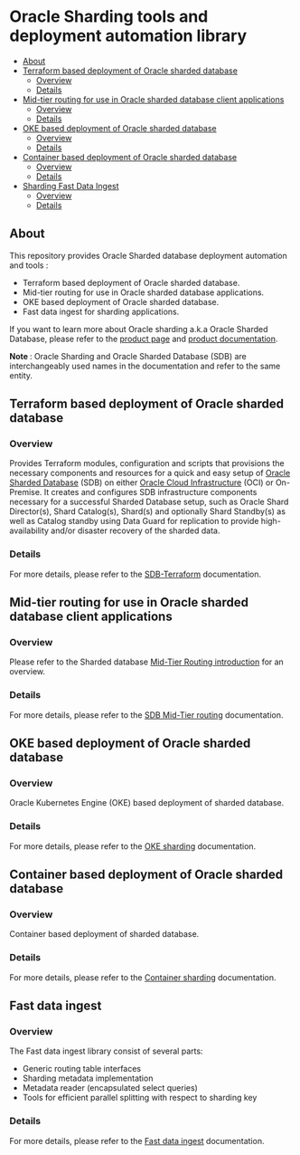 # Oracle Sharding tools and deployment automation library

[SDB-terraform-onprem]: https://github.com/oracle/db-sharding/tree/master/deployment-with-terraform/sdb-terraform-onprem
[SDB-terraform-oci]: https://github.com/oracle/db-sharding/tree/master/deployment-with-terraform/sdb-terraform-oci
[SDB-terraform]: https://github.com/oracle/db-sharding/tree/master/deployment-with-terraform/
[SDB-Mid-Tier-Routing]: https://github.com/oracle/db-sharding/tree/master/Mid-Tier-Routing
[SDB-Fast-Data-Ingest]: https://github.com/oracle/db-sharding/tree/master/sharding-fast-data-ingest
[OKE-sharding]: https://github.com/oracle/db-sharding/tree/master/oke-based-sharding-deployment
[MTR-Intro]: https://github.com/oracle/db-sharding/wiki/Sharded-Database-Mid-Tier-Routing#introduction
[SDB-prod-page]: https://www.oracle.com/database/technologies/high-availability/sharding.html
[SDB-prod-doc]: https://docs.oracle.com/en/database/oracle/oracle-database/19/shard/
[OCI]: https://www.oracle.com/cloud/
[SDB]: https://www.oracle.com/database/technologies/high-availability/sharding.html

- [About](#about)
- [Terraform based deployment of Oracle sharded database](#terraform-based-deployment-of-oracle-sharded-database)
  * [Overview](#overview)
  * [Details](#details)
- [Mid-tier routing for use in Oracle sharded database client applications](#mid-tier-routing-for-use-in-oracle-sharded-database-client-applications)
  * [Overview](#overview-1)
  * [Details](#details-1)
- [OKE based deployment of Oracle sharded database](#oke-based-deployment-of-oracle-sharded-database)
  * [Overview](#overview-2)
  * [Details](#details-2)
- [Container based deployment of Oracle sharded database](#container-based-deployment-of-oracle-sharded-database)
  * [Overview](#overview-3)
  * [Details](#details-3)
- [Sharding Fast Data Ingest](#routing-implementations-for-use-in-oracle-sharding-client-applications)
  * [Overview](#overview-4)
  * [Details](#details-4)

## About

This repository provides Oracle Sharded database deployment automation and tools :

* Terraform based deployment of Oracle sharded database.
* Mid-tier routing for use in Oracle sharded database applications.
* OKE based deployment of Oracle sharded database.
* Fast data ingest for sharding applications.

If you want to learn more about Oracle sharding a.k.a Oracle Sharded Database, please refer to the [product page][SDB-prod-page] and [product documentation][SDB-prod-doc].

<strong> Note </strong> : Oracle Sharding and Oracle Sharded Database (SDB) are interchangeably used names in the documentation and refer to the same entity. 

 
## Terraform based deployment of Oracle sharded database

### Overview 

Provides Terraform modules, configuration and scripts that provisions the necessary components and resources for a quick and easy setup of [Oracle Sharded Database][SDB] (SDB) on either [Oracle Cloud Infrastructure][OCI] (OCI) or On-Premise. It creates and configures SDB infrastructure components necessary for a successful Sharded Database setup, such as Oracle Shard Director(s), Shard Catalog(s), Shard(s) and optionally Shard Standby(s) as well as Catalog standby using Data Guard for replication to provide high-availability and/or disaster recovery of the sharded data.

### Details

For more details, please refer to the [SDB-Terraform][SDB-terraform] documentation.

## Mid-tier routing for use in Oracle sharded database client applications

### Overview

Please refer to the Sharded database [Mid-Tier Routing introduction][MTR-Intro] for an overview.

### Details

For more details, please refer to the [SDB Mid-Tier routing][SDB-Mid-Tier-Routing] documentation.

## OKE based deployment of Oracle sharded database 

### Overview 

Oracle Kubernetes Engine (OKE) based deployment of sharded database.

### Details

For more details, please refer to the [OKE sharding][OKE-sharding] documentation.

## Container based deployment of Oracle sharded database 

### Overview 

Container based deployment of sharded database.

### Details

For more details, please refer to the [Container sharding](./container-based-sharding-deployment/README.md) documentation.

## Fast data ingest

### Overview

The Fast data ingest library consist of several parts:
 * Generic routing table interfaces
 * Sharding metadata implementation
 * Metadata reader (encapsulated select queries)
 * Tools for efficient parallel splitting with respect to sharding key

### Details

For more details, please refer to the [Fast data ingest][SDB-Fast-Data-Ingest] documentation.
